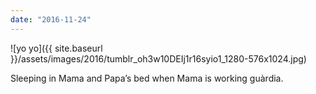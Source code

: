 ```yaml
---
date: "2016-11-24"
---
```


![yo yo]({{ site.baseurl }}/assets/images/2016/tumblr_oh3w10DEIj1r16syio1_1280-576x1024.jpg)

Sleeping in Mama and Papa’s bed when Mama is working guàrdia.
